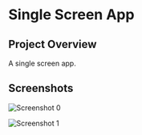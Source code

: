 # Single Screen App

## Project Overview
A single screen app.

## Screenshots

![Screenshot 0](https://github.com/AhmedMouradDev/Android-Basics-Nanodegree_Project-1/blob/master/screenshots/1.jpg?raw=true)

![Screenshot 1](https://github.com/AhmedMouradDev/Android-Basics-Nanodegree_Project-1/blob/master/screenshots/2.jpg?raw=true)
